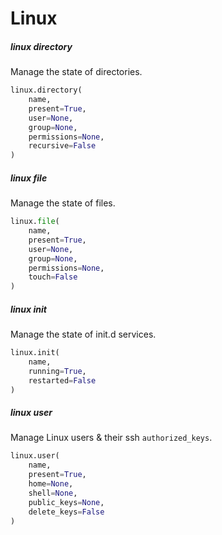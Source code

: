 # Linux

##### linux directory

Manage the state of directories.

```py
linux.directory(
    name,
    present=True,
    user=None,
    group=None,
    permissions=None,
    recursive=False
)
```

##### linux file

Manage the state of files.

```py
linux.file(
    name,
    present=True,
    user=None,
    group=None,
    permissions=None,
    touch=False
)
```

##### linux init

Manage the state of init.d services.

```py
linux.init(
    name,
    running=True,
    restarted=False
)
```

##### linux user

Manage Linux users & their ssh `authorized_keys`.

```py
linux.user(
    name,
    present=True,
    home=None,
    shell=None,
    public_keys=None,
    delete_keys=False
)
```
